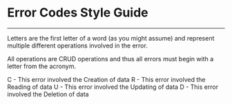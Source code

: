 # Error Codes Style Guide

___

Letters are the first letter of a word (as you might assume) and represent multiple different operations involved in the error.

All operations are CRUD operations and thus all errors must begin with a letter from the acronym.

C - This error involved the Creation of data
R - This error involved the Reading of data
U - This error involved the Updating of data
D - This error involved the Deletion of data
